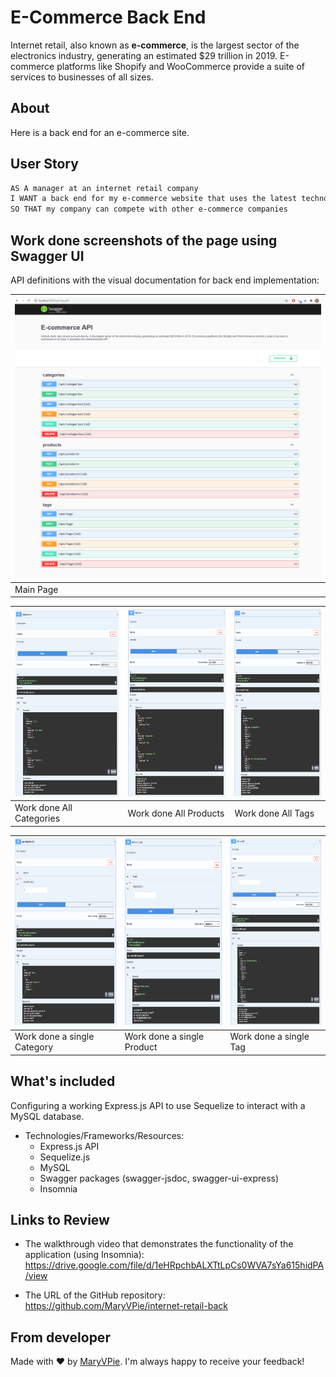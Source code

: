 # E-Commerce Back End
Internet retail, also known as **e-commerce**, is the largest sector of the electronics industry, generating an estimated $29 trillion in 2019. E-commerce platforms like Shopify and WooCommerce provide a suite of services to businesses of all sizes. 
## About

Here is a back end for an e-commerce site. 

## User Story

```md
AS A manager at an internet retail company
I WANT a back end for my e-commerce website that uses the latest technologies
SO THAT my company can compete with other e-commerce companies
```


## Work done screenshots of the page using Swagger UI

API definitions with the visual documentation for back end implementation:

| <img src="Assets/main.PNG" width="550" height="450" alt="Main page using Swagger to show the routes"/> |
| --- | 
|  Main Page | 

| <img src="Assets/AllCategories.PNG" width="450" height="300" alt="GET routes to return all categories"/>| <img src="Assets/AllProducts.PNG" width="450" height="300" alt="GET routes to return all products"/> | <img src="Assets/AllTags.PNG" width="450" height="300" alt="GET routes to return all tags"/> |
| --- | --- | --- |
|  Work done All Categories | Work done All Products | Work done All Tags |

| <img src="Assets/ACategory.PNG" width="450" height="300" alt="GET routes to return a single category"/>| <img src="Assets/AProduct.PNG" width="450" height="300" alt="GET routes to return a single product"/> | <img src="Assets/ATag.PNG" width="450" height="300" alt="GET routes to return a single tag"/> |
| --- | --- | --- |
|  Work done a single Category | Work done a single Product | Work done a single Tag |

## What's included

Configuring a working Express.js API to use Sequelize to interact with a MySQL database.

- Technologies/Frameworks/Resources:
  - Express.js API
  - Sequelize.js
  - MySQL
  - Swagger packages (swagger-jsdoc, swagger-ui-express)
  - Insomnia



## Links to Review


* The walkthrough video that demonstrates the functionality of the application (using Insomnia): https://drive.google.com/file/d/1eHRpchbALXTtLpCs0WVA7sYa615hidPA/view

* The URL of the GitHub repository: https://github.com/MaryVPie/internet-retail-back
 

## From developer
Made with :heart: by [MaryVPie](https://github.com/MaryVPie).
I'm always happy to receive your feedback!
